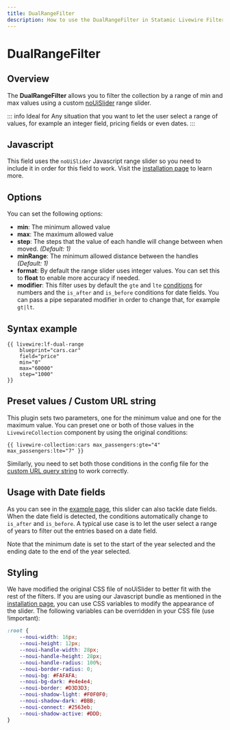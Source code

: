 ```yaml
---
title: DualRangeFilter
description: How to use the DualRangeFilter in Statamic Livewire Filters.
---
```


# DualRangeFilter

## Overview

The **DualRangeFilter** allows you to filter the collection by a range of min and max values using a custom [noUiSlider](https://refreshless.com/nouislider/) range slider.

::: info Ideal for
Any situation that you want to let the user select a range of values, for example an integer field, pricing fields or even dates.
:::

## Javascript

This field uses the `noUiSlider` Javascript range slider so you need to include it in order for this field to work. Visit the [installation page](../installation) to learn more.

## Options

You can set the following options:

- **min**: The minimum allowed value
- **max**: The maximum allowed value
- **step**: The steps that the value of each handle will change between when moved. *(Default: 1)*
- **minRange**: The minimum allowed distance between the handles *(Default: 1)*
- **format**: By default the range slider uses integer values. You can set this to **float** to enable more accuracy if needed.
- **modifier**: This filter uses by default the `gte` and `lte` [conditions](https://statamic.dev/conditions) for numbers and the `is_after` and `is_before` conditions for date fields. You can pass a pipe separated modifier in order to change that, for example `gt|lt`.

## Syntax example

```antlers
{{ livewire:lf-dual-range 
    blueprint="cars.car" 
    field="price" 
    min="0" 
    max="60000" 
    step="1000" 
}}
```

## Preset values / Custom URL string

This plugin sets two parameters, one for the minimum value and one for the maximum value. You can preset one or both of those values in the `LivewireCollection` component by using the original conditions:

```antlers
{{ livewire-collection:cars max_passengers:gte="4" max_passengers:lte="7" }}
```

Similarly, you need to set both those conditions in the config file for the [custom URL query string](../advanced/url-query-string#using-the-custom-url-query-string) to work correctly.

## Usage with Date fields

As you can see in the [example page](../examples), this slider can also tackle date fields. When the date field is detected, the conditions automatically change to `is_after` and `is_before`. A typical use case is to let the user select a range of years to filter out the entries based on a date field.

Note that the minimum date is set to the start of the year selected and the ending date to the end of the year selected.


## Styling

We have modified the original CSS file of noUiSlider to better fit with the rest of the filters. If you are using our Javascript bundle as mentioned in the [installation page](../installation), you can use CSS variables to modify the appearance of the slider. The following variables can be overridden in your CSS file (use !important):

```css
:root {
    --noui-width: 16px;
    --noui-height: 12px;
    --noui-handle-width: 28px;
    --noui-handle-height: 28px;
    --noui-handle-radius: 100%;
    --noui-border-radius: 0;
    --noui-bg: #FAFAFA;
    --noui-bg-dark: #e4e4e4;
    --noui-border: #D3D3D3;
    --noui-shadow-light: #F0F0F0;
    --noui-shadow-dark: #BBB;
    --noui-connect: #2563eb;
    --noui-shadow-active: #DDD;
}
``` 
